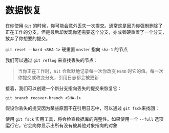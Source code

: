 # 数据恢复

在你使用 `Git` 的时候，你可能会意外丢失一次提交。通常这是因为你强制删除了正在工作的分支，但是最后却发现你还需要这个分支，亦或者硬重置了一个分支，放弃了你想要的提交。

`git reset --hard <SHA-1>` 硬重置 `master` 指向 `sha-1` 的节点

我们可以通过 `git reflog` 来查找丢失的节点：

> 当你正在工作时，`Git` 会默默地记录每一次你改变 `HEAD` 时它的值。每一次你提交或改变分支，引用日志都会被更新

接着，我们可以创建一个新分支指向丢失的提交来恢复它：

`git branch recover-branch <SHA-1>`

假设你丢失的提交因为某些原因不在引用日志中，可以通过 `git fsck`来找回：

使用 `git fsck` 实用工具，将会检查数据库的完整性。如果使用一个 `--full` 选项运行它，它会向你显示出所有没有被其他对象指向的对象